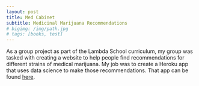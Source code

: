 ```yaml
---
layout: post
title: Med Cabinet
subtitle: Medicinal Marijuana Recommendations
# bigimg: /img/path.jpg
# tags: [books, test]
---
```


As a group project as part of the Lambda School curriculum, my group was tasked with creating a website to help people find recommendations for different strains of medical marijuana.
My job was to create a Heroku app that uses data science to make those recommendations. That app can be found [here](https://medcabinet1flaskapi.herokuapp.com/).

